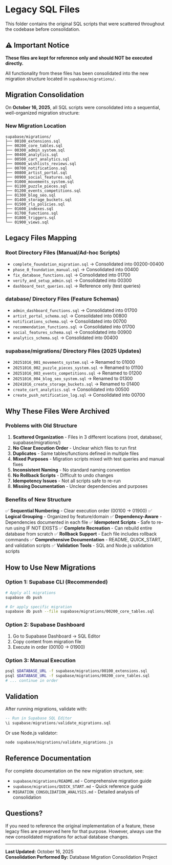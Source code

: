 # Legacy SQL Files

This folder contains the original SQL scripts that were scattered throughout the codebase before consolidation.

## ⚠️ Important Notice

**These files are kept for reference only and should NOT be executed directly.**

All functionality from these files has been consolidated into the new migration structure located in `supabase/migrations/`.

## Migration Consolidation

On **October 16, 2025**, all SQL scripts were consolidated into a sequential, well-organized migration structure:

### New Migration Location
```
supabase/migrations/
├── 00100_extensions.sql
├── 00200_core_tables.sql
├── 00300_admin_system.sql
├── 00400_analytics.sql
├── 00500_cart_analytics.sql
├── 00600_wishlists_reviews.sql
├── 00700_notifications.sql
├── 00800_artist_portal.sql
├── 00900_social_features.sql
├── 01000_movements_system.sql
├── 01100_puzzle_pieces.sql
├── 01200_events_competitions.sql
├── 01300_blog_seo.sql
├── 01400_storage_buckets.sql
├── 01500_rls_policies.sql
├── 01600_indexes.sql
├── 01700_functions.sql
├── 01800_triggers.sql
└── 01900_views.sql
```

## Legacy Files Mapping

### Root Directory Files (Manual/Ad-hoc Scripts)
- `complete_foundation_migration.sql` → Consolidated into 00200-00400
- `phase_0_foundation_manual.sql` → Consolidated into 00400
- `fix_database_functions.sql` → Consolidated into 01700
- `verify_and_setup_admin.sql` → Consolidated into 00300
- `dashboard_test_queries.sql` → Reference only (test queries)

### database/ Directory Files (Feature Schemas)
- `admin_dashboard_functions.sql` → Consolidated into 01700
- `artist_portal_schema.sql` → Consolidated into 00800
- `notifications_schema.sql` → Consolidated into 00700
- `recommendation_functions.sql` → Consolidated into 01700
- `social_features_schema.sql` → Consolidated into 00900
- `analytics_schema.sql` → Consolidated into 00400

### supabase/migrations/ Directory Files (2025 Updates)
- `20251016_001_movements_system.sql` → Renamed to 01000
- `20251016_002_puzzle_pieces_system.sql` → Renamed to 01100
- `20251016_003_events_competitions.sql` → Renamed to 01200
- `20251016_004_blog_seo_system.sql` → Renamed to 01300
- `20241016_create_storage_buckets.sql` → Renamed to 01400
- `create_cart_analytics.sql` → Consolidated into 00500
- `create_push_notification_log.sql` → Consolidated into 00700

## Why These Files Were Archived

### Problems with Old Structure
1. **Scattered Organization** - Files in 3 different locations (root, database/, supabase/migrations/)
2. **No Clear Execution Order** - Unclear which files to run first
3. **Duplicates** - Same tables/functions defined in multiple files
4. **Mixed Purposes** - Migration scripts mixed with test queries and manual fixes
5. **Inconsistent Naming** - No standard naming convention
6. **No Rollback Scripts** - Difficult to undo changes
7. **Idempotency Issues** - Not all scripts safe to re-run
8. **Missing Documentation** - Unclear dependencies and purposes

### Benefits of New Structure
✅ **Sequential Numbering** - Clear execution order (00100 → 01900)
✅ **Logical Grouping** - Organized by feature/domain
✅ **Dependency-Aware** - Dependencies documented in each file
✅ **Idempotent Scripts** - Safe to re-run using IF NOT EXISTS
✅ **Complete Recreation** - Can rebuild entire database from scratch
✅ **Rollback Support** - Each file includes rollback commands
✅ **Comprehensive Documentation** - README, QUICK_START, and validation scripts
✅ **Validation Tools** - SQL and Node.js validation scripts

## How to Use New Migrations

### Option 1: Supabase CLI (Recommended)
```bash
# Apply all migrations
supabase db push

# Or apply specific migration
supabase db push --file supabase/migrations/00200_core_tables.sql
```

### Option 2: Supabase Dashboard
1. Go to Supabase Dashboard → SQL Editor
2. Copy content from migration file
3. Execute in order (00100 → 01900)

### Option 3: Manual Execution
```bash
psql $DATABASE_URL -f supabase/migrations/00100_extensions.sql
psql $DATABASE_URL -f supabase/migrations/00200_core_tables.sql
# ... continue in order
```

## Validation

After running migrations, validate with:

```sql
-- Run in Supabase SQL Editor
\i supabase/migrations/validate_migrations.sql
```

Or use Node.js validator:

```bash
node supabase/migrations/validate_migrations.js
```

## Reference Documentation

For complete documentation on the new migration structure, see:
- `supabase/migrations/README.md` - Comprehensive migration guide
- `supabase/migrations/QUICK_START.md` - Quick reference guide
- `MIGRATION_CONSOLIDATION_ANALYSIS.md` - Detailed analysis of consolidation

## Questions?

If you need to reference the original implementation of a feature, these legacy files are preserved here for that purpose. However, always use the new consolidated migrations for actual database changes.

---

**Last Updated:** October 16, 2025  
**Consolidation Performed By:** Database Migration Consolidation Project

